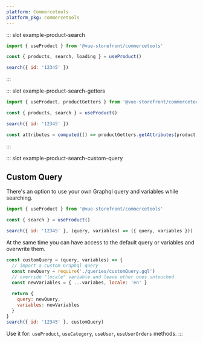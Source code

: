 ```yaml
---
platform: Commercetools
platform_pkg: commercetools
---
```



<IncludeContent content-key="composables" />

::: slot example-product-search
```js
import { useProduct } from '@vue-storefront/commercetools'

const { products, search, loading } = useProduct()

search({ id: '12345' })
```
:::

::: slot example-product-search-getters
```js
import { useProduct, productGetters } from '@vue-storefront/commercetools'

const { products, search } = useProduct()

search({ id: '12345' })

const attributes = computed(() => productGetters.getAttributes(product.value[0]))
```
:::

::: slot example-product-search-custom-query
## Custom Query 

There's an option to use your own Graphql query and variables while searching.   

```js
import { useProduct } from '@vue-storefront/commercetools'

const { search } = useProduct()

search({ id: '12345' }, (query, variables) => ({ query, variables }))
```

At the same time you can have access to the default query or variables and overwrite them. 

```js
const customQuery = (query, variables) => {
  // import a custom Graphql query
  const newQuery = require('./queries/customQuery.gql')
  // override "locale" variable and leave other ones untouched
  const newVariables = { ...variabes, locale: 'en' }
  
  return {
    query: newQuery,
    variables: newVariables
  }
}
search({ id: '12345' }, customQuery)
```

Use it for: `useProduct`, `useCategory`, `useUser`, `useUserOrders` methods.
:::
